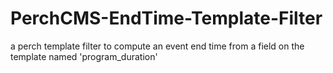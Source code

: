 # PerchCMS-EndTime-Template-Filter
a perch template filter to compute an event end time from a field on the template named 'program_duration'
